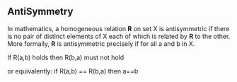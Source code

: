 ## AntiSymmetry
In mathematics, a homogeneous relation **R** on set X is antisymmetric if there is no pair of distinct elements of X each of which is related
by **R** to the other. More formally, **R** is antisymmetric precisely if for all a and b in X.

If R(a,b) holds then R(b,a) must not hold

or equivalently:
  if R(a,b) == R(b,a) then a==b